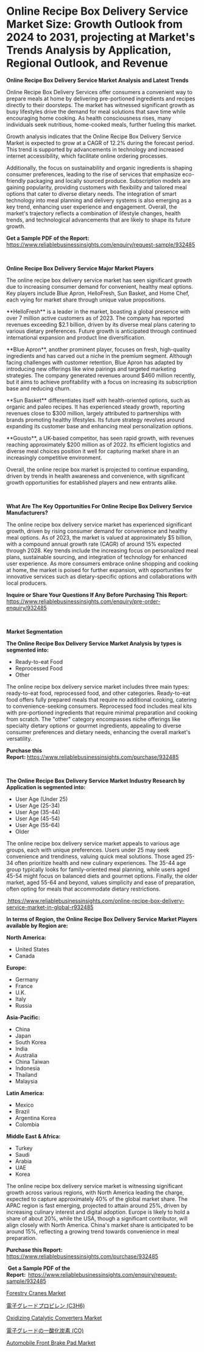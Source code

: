 <p><h1>Online Recipe Box Delivery Service Market Size: Growth Outlook from 2024 to 2031, projecting at Market's Trends Analysis by Application, Regional Outlook, and Revenue</h1></p><p><strong>Online Recipe Box Delivery Service Market Analysis and Latest Trends</strong></p>
<p><p>Online Recipe Box Delivery Services offer consumers a convenient way to prepare meals at home by delivering pre-portioned ingredients and recipes directly to their doorsteps. The market has witnessed significant growth as busy lifestyles drive the demand for meal solutions that save time while encouraging home cooking. As health consciousness rises, many individuals seek nutritious, home-cooked meals, further fueling this market.</p><p>Growth analysis indicates that the Online Recipe Box Delivery Service Market is expected to grow at a CAGR of 12.2% during the forecast period. This trend is supported by advancements in technology and increased internet accessibility, which facilitate online ordering processes. </p><p>Additionally, the focus on sustainability and organic ingredients is shaping consumer preferences, leading to the rise of services that emphasize eco-friendly packaging and locally sourced produce. Subscription models are gaining popularity, providing customers with flexibility and tailored meal options that cater to diverse dietary needs. The integration of smart technology into meal planning and delivery systems is also emerging as a key trend, enhancing user experience and engagement. Overall, the market's trajectory reflects a combination of lifestyle changes, health trends, and technological advancements that are likely to shape its future growth.</p></p>
<p><strong>Get a Sample PDF of the Report:&nbsp;</strong> <a href="https://www.reliablebusinessinsights.com/enquiry/request-sample/932485">https://www.reliablebusinessinsights.com/enquiry/request-sample/932485</a></p>
<p>&nbsp;</p>
<p><strong>Online Recipe Box Delivery Service Major Market Players</strong></p>
<p><p>The online recipe box delivery service market has seen significant growth due to increasing consumer demand for convenient, healthy meal options. Key players include Blue Apron, HelloFresh, Sun Basket, and Home Chef, each vying for market share through unique value propositions.</p><p>**HelloFresh** is a leader in the market, boasting a global presence with over 7 million active customers as of 2023. The company has reported revenues exceeding $2.1 billion, driven by its diverse meal plans catering to various dietary preferences. Future growth is anticipated through continued international expansion and product line diversification.</p><p>**Blue Apron**, another prominent player, focuses on fresh, high-quality ingredients and has carved out a niche in the premium segment. Although facing challenges with customer retention, Blue Apron has adapted by introducing new offerings like wine pairings and targeted marketing strategies. The company generated revenues around $460 million recently, but it aims to achieve profitability with a focus on increasing its subscription base and reducing churn.</p><p>**Sun Basket** differentiates itself with health-oriented options, such as organic and paleo recipes. It has experienced steady growth, reporting revenues close to $300 million, largely attributed to partnerships with brands promoting healthy lifestyles. Its future strategy revolves around expanding its customer base and enhancing meal personalization options.</p><p>**Gousto**, a UK-based competitor, has seen rapid growth, with revenues reaching approximately $200 million as of 2022. Its efficient logistics and diverse meal choices position it well for capturing market share in an increasingly competitive environment.</p><p>Overall, the online recipe box market is projected to continue expanding, driven by trends in health awareness and convenience, with significant growth opportunities for established players and new entrants alike.</p></p>
<p>&nbsp;</p>
<p><strong>What Are The Key Opportunities For Online Recipe Box Delivery Service Manufacturers?</strong></p>
<p><p>The online recipe box delivery service market has experienced significant growth, driven by rising consumer demand for convenience and healthy meal options. As of 2023, the market is valued at approximately $5 billion, with a compound annual growth rate (CAGR) of around 15% expected through 2028. Key trends include the increasing focus on personalized meal plans, sustainable sourcing, and integration of technology for enhanced user experience. As more consumers embrace online shopping and cooking at home, the market is poised for further expansion, with opportunities for innovative services such as dietary-specific options and collaborations with local producers.</p></p>
<p><strong>Inquire or Share Your Questions If Any Before Purchasing This Report:</strong> <a href="https://www.reliablebusinessinsights.com/enquiry/pre-order-enquiry/932485">https://www.reliablebusinessinsights.com/enquiry/pre-order-enquiry/932485</a></p>
<p>&nbsp;</p>
<p><strong>Market Segmentation</strong></p>
<p><strong>The Online Recipe Box Delivery Service Market Analysis by types is segmented into:</strong></p>
<p><ul><li>Ready-to-eat Food</li><li>Reprocessed Food</li><li>Other</li></ul></p>
<p><p>The online recipe box delivery service market includes three main types: ready-to-eat food, reprocessed food, and other categories. Ready-to-eat food offers fully prepared meals that require no additional cooking, catering to convenience-seeking consumers. Reprocessed food includes meal kits with pre-portioned ingredients that require minimal preparation and cooking from scratch. The "other" category encompasses niche offerings like specialty dietary options or gourmet ingredients, appealing to diverse consumer preferences and dietary needs, enhancing the overall market's versatility.</p></p>
<p><strong>Purchase this Report:&nbsp;</strong><a href="https://www.reliablebusinessinsights.com/purchase/932485">https://www.reliablebusinessinsights.com/purchase/932485</a></p>
<p>&nbsp;</p>
<p><strong>The Online Recipe Box Delivery Service Market Industry Research by Application is segmented into:</strong></p>
<p><ul><li>User Age (Under 25)</li><li>User Age (25-34)</li><li>User Age (35-44)</li><li>User Age (45-54)</li><li>User Age (55-64)</li><li>Older</li></ul></p>
<p><p>The online recipe box delivery service market appeals to various age groups, each with unique preferences. Users under 25 may seek convenience and trendiness, valuing quick meal solutions. Those aged 25-34 often prioritize health and new culinary experiences. The 35-44 age group typically looks for family-oriented meal planning, while users aged 45-54 might focus on balanced diets and gourmet options. Finally, the older market, aged 55-64 and beyond, values simplicity and ease of preparation, often opting for meals that accommodate dietary restrictions.</p></p>
<p><a href="https://www.reliablebusinessinsights.com/online-recipe-box-delivery-service-market-in-global-r932485">&nbsp;https://www.reliablebusinessinsights.com/online-recipe-box-delivery-service-market-in-global-r932485</a></p>
<p><strong>In terms of Region, the Online Recipe Box Delivery Service Market Players available by Region are:</strong></p>
<p>
    <p> <strong> North America: </strong>
        <ul>
            <li>United States</li>
            <li>Canada</li>
        </ul>
        </p> 
    <p> <strong> Europe: </strong>
        <ul>
            <li>Germany</li>
            <li>France</li>
            <li>U.K.</li>
            <li>Italy</li>
            <li>Russia</li>
        </ul>
        </p> 
    <p> <strong> Asia-Pacific: </strong>
        <ul>
            <li>China</li>
            <li>Japan</li>
            <li>South Korea</li>
            <li>India</li>
            <li>Australia</li>
            <li>China Taiwan</li>
            <li>Indonesia</li>
            <li>Thailand</li>
            <li>Malaysia</li>
        </ul>
        </p> 
    <p> <strong> Latin America: </strong>
        <ul>
            <li>Mexico</li>
            <li>Brazil</li>
            <li>Argentina Korea</li>
            <li>Colombia</li>
        </ul>
        </p> 
    <p> <strong> Middle East & Africa: </strong>
        <ul>
            <li>Turkey</li>
            <li>Saudi</li>
            <li>Arabia</li>
            <li>UAE</li>
            <li>Korea</li>
        </ul>
    </p>
    </p>
<p><p>The online recipe box delivery service market is witnessing significant growth across various regions, with North America leading the charge, expected to capture approximately 40% of the global market share. The APAC region is fast emerging, projected to attain around 25%, driven by increasing culinary interest and digital adoption. Europe is likely to hold a share of about 20%, while the USA, though a significant contributor, will align closely with North America. China's market share is anticipated to be around 15%, reflecting a growing trend towards convenience in meal preparation.</p></p>
<p><strong>Purchase this Report: </strong><a href="https://www.reliablebusinessinsights.com/purchase/932485">https://www.reliablebusinessinsights.com/purchase/932485</a></p>
<p>&nbsp;<strong>Get a Sample PDF of the Report:&nbsp;&nbsp;</strong><a href="https://www.reliablebusinessinsights.com/enquiry/request-sample/932485">https://www.reliablebusinessinsights.com/enquiry/request-sample/932485</a></p>
<p><strong></strong></p>
<p><p><a href="https://www.linkedin.com/pulse/global-forestry-cranes-market-status-2024-2031-forecast-region-mwaec?trackingId=Mp6keGG4QRGaKa4x8hDyCA%3D%3D">Forestry Cranes Market</a></p><p><a href="https://medium.com/@henriettemills1/electronic-grade-propylene-c3h6-market-%E3%81%AF-%E3%82%B3%E3%82%B9%E3%83%88%E7%AE%A1%E7%90%86%E3%81%A8%E5%8A%B9%E7%8E%87%E5%90%91%E4%B8%8A%E3%82%92%E5%84%AA%E5%85%88%E3%81%97%E3%81%BE%E3%81%99-%E3%81%95%E3%82%89%E3%81%AB-%E5%A0%B1%E5%91%8A%E6%9B%B8%E3%81%AF%E5%B8%82%E5%A0%B4%E3%81%AE%E9%9C%80%E8%A6%81%E9%9D%A2%E3%81%A8%E4%BE%9B%E7%B5%A6%E9%9D%A2%E3%81%AE%E4%B8%A1%E6%96%B9%E3%82%92%E3%82%AB%E3%83%90%E3%83%BC%E3%81%97%E3%81%A6%E3%81%84%E3%81%BE%E3%81%99-4bad87e7ecaa">電子グレードプロピレン (C3H6)</a></p><p><a href="https://issuu.com/reportprime-2/docs/oxidizing-catalytic-converters-mark_d2e11e62f3b6ff">Oxidizing Catalytic Converters Market</a></p><p><a href="https://medium.com/@henriettemills1/electronic-grade-carbon-monoxide-co-4ee0542367e4">電子グレードの一酸化炭素 (CO)</a></p><p><a href="https://issuu.com/reportprime-2/docs/automobile-front-brake-pad-market-s_1074eeb39533aa">Automobile Front Brake Pad Market</a></p></p>